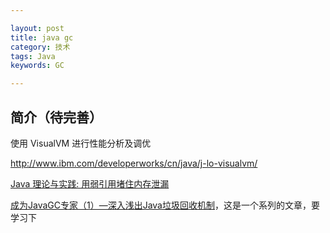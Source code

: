 ```yaml
---

layout: post
title: java gc
category: 技术
tags: Java
keywords: GC

---
```


## 简介（待完善）


使用 VisualVM 进行性能分析及调优

http://www.ibm.com/developerworks/cn/java/j-lo-visualvm/

[Java 理论与实践: 用弱引用堵住内存泄漏](https://www.ibm.com/developerworks/cn/java/j-jtp11225/)
 
[成为JavaGC专家（1）—深入浅出Java垃圾回收机制][]，这是一个系列的文章，要学习下

[成为JavaGC专家（1）—深入浅出Java垃圾回收机制]: http://www.importnew.com/1993.html